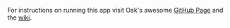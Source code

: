 For instructions on running this app visit Oak's awesome <a href="http://amirrajan.github.com/Oak/#sampleapps">GitHub Page</a> and the <a href="https://github.com/amirrajan/oak/wiki">wiki</a>.


